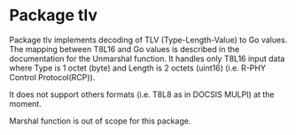Package tlv
===========

Package tlv implements decoding of TLV (Type-Length-Value) to Go values.
The mapping between T8L16 and Go values is described in the documentation
for the Unmarshal function.
It handles only T8L16 input data where Type is 1 octet (byte)
and Length is 2 octets (uint16) (i.e. R-PHY Control Protocol(RCP)).

It does not support others formats (i.e. T8L8 as in DOCSIS MULPI) at the moment.

Marshal function is out of scope for this package.
